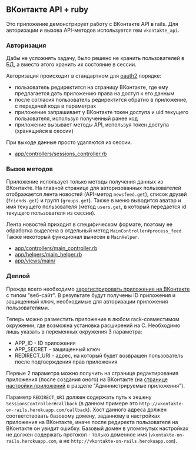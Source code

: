 ## ВКонтакте API + ruby

Это приложение демонстрирует работу с ВКонтакте API в rails. Для авторизации и вызова API-методов используется гем `vkontakte_api`.

### Авторизация

Дабы не усложнять задачу, было решено не хранить пользователей в БД, а вместо этого хранить их состояние в сессии.

Авторизация происходит в стандартном для [oauth2](http://tools.ietf.org/html/draft-ietf-oauth-v2-29#section-1.3.1) порядке:

* пользователь редиректится на страницу ВКонтакте, где ему предлагается дать приложению права на доступ к его данным
* после согласия пользователь редиректится обратно в приложение, с передачей кода в параметрах
* приложение запрашивает у ВКонтакте токен доступа и uid текущего пользователя, используя полученный ранее код
* приложение вызывает методы API, используя токен доступа (хранящийся в сессии)

При выходе данные просто удаляются из сессии.

* [app/controllers/sessions_controller.rb](https://github.com/7even/vkontakte_on_rails/blob/master/app/controllers/sessions_controller.rb)

### Вызов методов

Приложение использует только методы получения данных из ВКонтакте. На главной странице для авторизованных пользователей отображается лента новостей (API-метод `newsfeed.get`), список друзей (`friends.get`) и групп (`groups.get`). Также в меню выводится аватар и имя текущего пользователя (метод `users.get`, в который передается id текущего пользователя из сессии).

Лента новостей приходит в специфическом формате, поэтому ее обработка выделена в отдельный метод `MainController#process_feed`. Также некоторый функционал вынесен в `MainHelper`.

* [app/controllers/main_controller.rb](https://github.com/7even/vkontakte_on_rails/blob/master/app/controllers/main_controller.rb)
* [app/helpers/main_helper.rb](https://github.com/7even/vkontakte_on_rails/blob/master/app/helpers/main_helper.rb)
* [app/views/main/](https://github.com/7even/vkontakte_on_rails/tree/master/app/views/main)

### Деплой

Прежде всего необходимо [зарегистрировать приложение на ВКонтакте](http://vk.com/editapp?act=create) с типом "веб-сайт". В результате будут получены ID приложения и защищенный ключ, необходимые для авторизации приложения пользователями.

Теперь можно разместить приложение в любом rack-совместимом окружении, где возможна установка расширений на C. Необходимо лишь указать в переменных окружения 3 параметра:

* APP_ID - ID приложения
* APP_SECRET - защищенный ключ
* REDIRECT_URI - адрес, на который будет возвращен пользователь после подтверждения прав приложения

Первые 2 параметра можно получить на странице редактирования приложения (после создания оного) на ВКонтакте (на [странице настройки приложений](http://vk.com/apps?act=settings) в разделе "Администрируемые приложения").

Параметр `REDIRECT_URI` должен содержать путь к экшену `SessionsController#callback` (в данном примере это `http://vkontakte-on-rails.herokuapp.com/callback`). Хост данного адреса должен соответствовать базовому домену, заданному в настройках приложения на ВКонтакте, иначе после редиректа пользователя на ВКонтакте он увидит ошибку. Базовый домен в упомянутых настройках не должен содержать протокол - только доменное имя (`vkontakte-on-rails.herokuapp.com`, а не `http://vkontakte-on-rails.herokuapp.com`).
